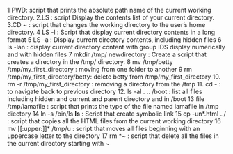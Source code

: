 1 PWD: script that prints the absolute path name of the current working directory.
2.LS : script Display the contents list of your current directory.
3.CD ~ : script that changes the working directory to the user’s home directory.
4 LS -l : Script that display current directory contents in a long format
5 LS -a : Display current directory contents, including hidden files
6 ls -lan : display current directory content with group IDS display numerically and with hidden files
7 mkdir /tmp/ newdirectory : Create a script that creates a directory in the /tmp/ directory.
8 mv /tmp/betty /tmp/my_first_directory : moving from one folder to another
9 rm /tmp/my_first_directory/betty: delete betty from /tmp/my_first_directory
10. rm -r /tmp/my_first_directory : removing a directory from the /tmp
11. cd - : to navigate back to previous directory
12. ls -al . .. /boot : list all files including hidden and current and parent directory and in /boot
13 file /tmp/iamafile : script that prints the type of the file named iamafile in /tmp diectory
14 ln -s /bin/ls __ls__ : Script that create symbolic link
15 cp -un*.html ../ :  script that copies all the HTML files from the current working directory
16 mv [[:upper:]]* /tmp/u : script that moves all files beginning with an uppercase letter to the directory
17 rm *~ :  script that delete all the files in the current directory starting with ~
